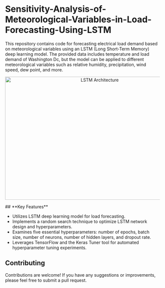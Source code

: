 # Sensitivity-Analysis-of-Meteorological-Variables-in-Load-Forecasting-Using-LSTM

This repository contains code for forecasting electrical load demand based on meteorological variables using an LSTM (Long Short-Term Memory) deep learning model. The provided data includes temperature and load demand of Washington Dc, but the model can be applied to different meteorological variables such as relative humidity, precipitation, wind speed, dew point, and more.
<p align="center">
 <img src="https://s30.picofile.com/file/8470343376/LSTM_NASIM_AMANI_github_comNasim_AmaniSensitivity_Analysis_of_Meteorological_Variables_in_Load_Forecasting_Using_LSTM.png" alt="LSTM Architecture" width="600" height="400">
</p>
## **Key Features**

- Utilizes LSTM deep learning model for load forecasting.
- Implements a random search technique to optimize LSTM network design and hyperparameters.
- Examines five essential hyperparameters: number of epochs, batch size, number of neurons, number of hidden layers, and dropout rate.
- Leverages TensorFlow and the Keras Tuner tool for automated hyperparameter tuning experiments.



## **Contributing**

Contributions are welcome! If you have any suggestions or improvements, please feel free to submit a pull request.

